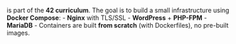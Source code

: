 is part of the **42 curriculum**.   The goal is to build a small infrastructure using **Docker Compose**:   - **Nginx** with TLS/SSL - **WordPress** + **PHP-FPM** - **MariaDB** - Containers are built **from scratch** (with Dockerfiles), no pre-built images.
